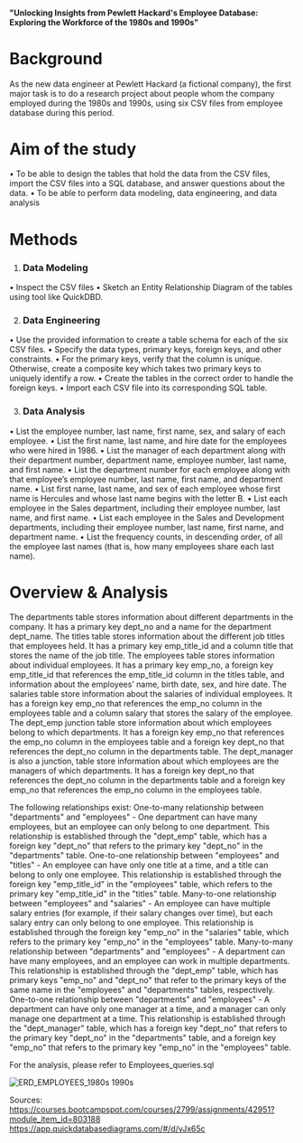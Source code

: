 #### "Unlocking Insights from Pewlett Hackard's Employee Database: Exploring the Workforce of the 1980s and 1990s"

# Background

As the new data engineer at Pewlett Hackard (a fictional company), the first major task is to do a research project about people whom the company employed during the 1980s and 1990s, using six CSV files from employee database during this period.

# Aim of the study

•   To be able to design the tables that hold the data from the CSV files, import the CSV files into a SQL database, and answer questions about the data.
•   To be able to perform data modeling, data engineering, and data analysis

# Methods 

1.  ### Data Modeling

•   Inspect the CSV files
•   Sketch an Entity Relationship Diagram of the tables using tool like QuickDBD.

2.  ### Data Engineering

•   Use the provided information to create a table schema for each of the six CSV files. 
•   Specify the data types, primary keys, foreign keys, and other constraints.
•   For the primary keys, verify that the column is unique. Otherwise, create a composite key which takes     two primary keys to uniquely identify a row.
•   Create the tables in the correct order to handle the foreign keys.
•   Import each CSV file into its corresponding SQL table.

3.  ### Data Analysis

•   List the employee number, last name, first name, sex, and salary of each employee.
•   List the first name, last name, and hire date for the employees who were hired in 1986.
•   List the manager of each department along with their department number, department name, employee number, last name, and first name.
•   List the department number for each employee along with that employee’s employee number, last name, first name, and department name.
•   List first name, last name, and sex of each employee whose first name is Hercules and whose last name begins with the letter B.
•   List each employee in the Sales department, including their employee number, last name, and first name.
•   List each employee in the Sales and Development departments, including their employee number, last name, first name, and department name.
•   List the frequency counts, in descending order, of all the employee last names (that is, how many employees share each last name).



# Overview & Analysis

The departments table stores information about different departments in the company. It has a primary key dept_no and a name for the department dept_name.
The titles table stores information about the different job titles that employees held. It has a primary key emp_title_id and a column title that stores the name of the job title.
The employees table stores information about individual employees. It has a primary key emp_no, a foreign key emp_title_id that references the emp_title_id column in the titles table, and information about the employees’ name, birth date, sex, and hire date.
The salaries table  store information about the salaries of individual employees. It has a foreign key emp_no that references the emp_no column in the employees table and a column salary that stores the salary of the employee.
The dept_emp junction table store information about which employees belong to which departments. It has a foreign key emp_no that references the emp_no column in the employees table and a foreign key dept_no that references the dept_no column in the departments table.
The dept_manager is also a junction, table store information about which employees are the managers of which departments. It has a foreign key dept_no that references the dept_no column in the departments table and a foreign key emp_no that references the emp_no column in the employees table.

The following relationships exist:
One-to-many relationship between "departments" and "employees" - One department can have many employees, but an employee can only belong to one department. This relationship is established through the "dept_emp" table, which has a foreign key "dept_no" that refers to the primary key "dept_no" in the "departments" table.
One-to-one relationship between "employees" and "titles" - An employee can have only one title at a time, and a title can belong to only one employee. This relationship is established through the foreign key "emp_title_id" in the "employees" table, which refers to the primary key "emp_title_id" in the "titles" table.
Many-to-one relationship between "employees" and "salaries" - An employee can have multiple salary entries (for example, if their salary changes over time), but each salary entry can only belong to one employee. This relationship is established through the foreign key "emp_no" in the "salaries" table, which refers to the primary key "emp_no" in the "employees" table.
Many-to-many relationship between "departments" and "employees" - A department can have many employees, and an employee can work in multiple departments. This relationship is established through the "dept_emp" table, which has primary keys "emp_no" and "dept_no" that refer to the primary keys of the same name in the "employees" and "departments" tables, respectively.
One-to-one relationship between "departments" and "employees" - A department can have only one manager at a time, and a manager can only manage one department at a time. This relationship is established through the "dept_manager" table, which has a foreign key "dept_no" that refers to the primary key "dept_no" in the "departments" table, and a foreign key "emp_no" that refers to the primary key "emp_no" in the "employees" table.

For the analysis, please refer to Employees_queries.sql

![ERD_EMPLOYEES_1980s 1990s](https://github.com/MTanguin/sql-challenge/assets/114210481/b1431328-5764-4c40-b149-8cbd2d999981)



Sources: https://courses.bootcampspot.com/courses/2799/assignments/42951?module_item_id=803188
https://app.quickdatabasediagrams.com/#/d/vJx65c



